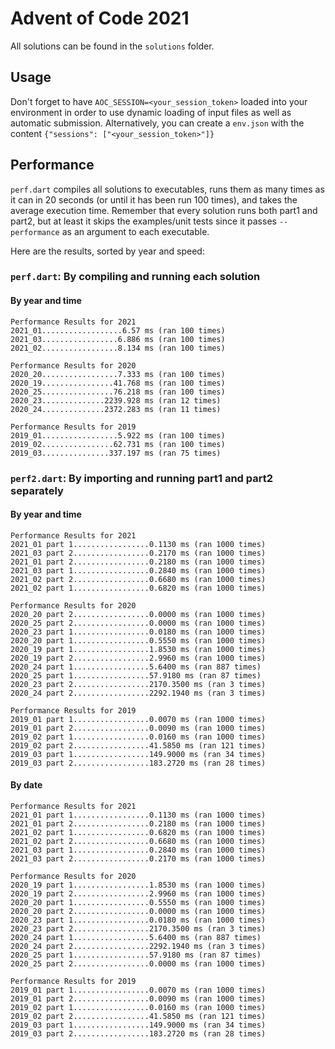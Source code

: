 # Advent of Code 2021
All solutions can be found in the `solutions` folder.
## Usage
Don't forget to have `AOC_SESSION=<your_session_token>` loaded into your environment in order to use dynamic loading of input files as well as automatic submission. Alternatively, you can create a `env.json` with the content `{"sessions": ["<your_session_token>"]}`


## Performance
`perf.dart` compiles all solutions to executables, runs them as many times as it can in 20 seconds (or until it has been run 100 times), and takes the average execution time. Remember that every solution runs both part1 and part2, but at least it skips the examples/unit tests since it passes `--performance` as an argument to each executable.

Here are the results, sorted by year and speed:

### `perf.dart`: By compiling and running each solution
#### By year and time
```
Performance Results for 2021
2021_01..................6.57 ms (ran 100 times)
2021_03.................6.886 ms (ran 100 times)
2021_02.................8.134 ms (ran 100 times)

Performance Results for 2020
2020_20.................7.333 ms (ran 100 times)
2020_19................41.768 ms (ran 100 times)
2020_25................76.218 ms (ran 100 times)
2020_23..............2239.928 ms (ran 12 times)
2020_24..............2372.283 ms (ran 11 times)

Performance Results for 2019
2019_01.................5.922 ms (ran 100 times)
2019_02................62.731 ms (ran 100 times)
2019_03...............337.197 ms (ran 75 times)
```
### `perf2.dart`: By importing and running part1 and part2 separately
#### By year and time
```
Performance Results for 2021
2021_01 part 1.................0.1130 ms (ran 1000 times)
2021_03 part 2.................0.2170 ms (ran 1000 times)
2021_01 part 2.................0.2180 ms (ran 1000 times)
2021_03 part 1.................0.2840 ms (ran 1000 times)
2021_02 part 2.................0.6680 ms (ran 1000 times)
2021_02 part 1.................0.6820 ms (ran 1000 times)

Performance Results for 2020
2020_20 part 2.................0.0000 ms (ran 1000 times)
2020_25 part 2.................0.0000 ms (ran 1000 times)
2020_23 part 1.................0.0180 ms (ran 1000 times)
2020_20 part 1.................0.5550 ms (ran 1000 times)
2020_19 part 1.................1.8530 ms (ran 1000 times)
2020_19 part 2.................2.9960 ms (ran 1000 times)
2020_24 part 1.................5.6400 ms (ran 887 times)
2020_25 part 1.................57.9180 ms (ran 87 times)
2020_23 part 2.................2170.3500 ms (ran 3 times)
2020_24 part 2.................2292.1940 ms (ran 3 times)

Performance Results for 2019
2019_01 part 1.................0.0070 ms (ran 1000 times)
2019_01 part 2.................0.0090 ms (ran 1000 times)
2019_02 part 1.................0.0160 ms (ran 1000 times)
2019_02 part 2.................41.5850 ms (ran 121 times)
2019_03 part 1.................149.9000 ms (ran 34 times)
2019_03 part 2.................183.2720 ms (ran 28 times)
```

#### By date
```
Performance Results for 2021
2021_01 part 1.................0.1130 ms (ran 1000 times)
2021_01 part 2.................0.2180 ms (ran 1000 times)
2021_02 part 1.................0.6820 ms (ran 1000 times)
2021_02 part 2.................0.6680 ms (ran 1000 times)
2021_03 part 1.................0.2840 ms (ran 1000 times)
2021_03 part 2.................0.2170 ms (ran 1000 times)

Performance Results for 2020
2020_19 part 1.................1.8530 ms (ran 1000 times)
2020_19 part 2.................2.9960 ms (ran 1000 times)
2020_20 part 1.................0.5550 ms (ran 1000 times)
2020_20 part 2.................0.0000 ms (ran 1000 times)
2020_23 part 1.................0.0180 ms (ran 1000 times)
2020_23 part 2.................2170.3500 ms (ran 3 times)
2020_24 part 1.................5.6400 ms (ran 887 times)
2020_24 part 2.................2292.1940 ms (ran 3 times)
2020_25 part 1.................57.9180 ms (ran 87 times)
2020_25 part 2.................0.0000 ms (ran 1000 times)

Performance Results for 2019
2019_01 part 1.................0.0070 ms (ran 1000 times)
2019_01 part 2.................0.0090 ms (ran 1000 times)
2019_02 part 1.................0.0160 ms (ran 1000 times)
2019_02 part 2.................41.5850 ms (ran 121 times)
2019_03 part 1.................149.9000 ms (ran 34 times)
2019_03 part 2.................183.2720 ms (ran 28 times)
```